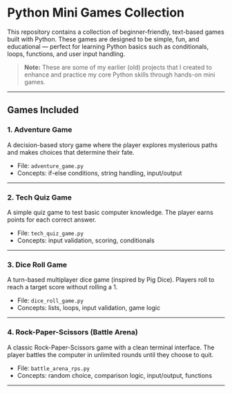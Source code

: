 # Python Mini Games Collection

This repository contains a collection of beginner-friendly, text-based games built with Python. These games are designed to be simple, fun, and educational — perfect for learning Python basics such as conditionals, loops, functions, and user input handling.

> **Note:** These are some of my earlier (old) projects that I created to enhance and practice my core Python skills through hands-on mini games.

---

## Games Included

### 1. **Adventure Game**
A decision-based story game where the player explores mysterious paths and makes choices that determine their fate.

- File: `adventure_game.py`
- Concepts: if-else conditions, string handling, input/output

---

### 2. **Tech Quiz Game**
A simple quiz game to test basic computer knowledge. The player earns points for each correct answer.

- File: `tech_quiz_game.py`
- Concepts: input validation, scoring, conditionals

---

### 3. **Dice Roll Game**
A turn-based multiplayer dice game (inspired by Pig Dice). Players roll to reach a target score without rolling a 1.

- File: `dice_roll_game.py`
- Concepts: lists, loops, input validation, game logic

---

### 4. **Rock-Paper-Scissors (Battle Arena)**
A classic Rock-Paper-Scissors game with a clean terminal interface. The player battles the computer in unlimited rounds until they choose to quit.

- File: `battle_arena_rps.py`
- Concepts: random choice, comparison logic, input/output, functions

---

